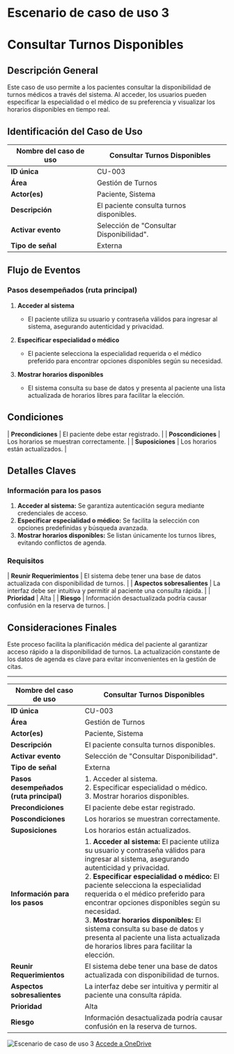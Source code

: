 # Escenario de caso de uso 3

# Consultar Turnos Disponibles

## Descripción General
Este caso de uso permite a los pacientes consultar la disponibilidad de turnos médicos a través del sistema. Al acceder, los usuarios pueden especificar la especialidad o el médico de su preferencia y visualizar los horarios disponibles en tiempo real.

## Identificación del Caso de Uso
| **Nombre del caso de uso**     | Consultar Turnos Disponibles              |
|--------------------------------|-------------------------------------------|
| **ID única**                   | CU-003                                    |
| **Área**                       | Gestión de Turnos                         |
| **Actor(es)**                  | Paciente, Sistema                         |
| **Descripción**                | El paciente consulta turnos disponibles.  |
| **Activar evento**             | Selección de "Consultar Disponibilidad".  |
| **Tipo de señal**              | Externa                                   |

## Flujo de Eventos

### **Pasos desempeñados (ruta principal)**
1. **Acceder al sistema**  
   - El paciente utiliza su usuario y contraseña válidos para ingresar al sistema, asegurando autenticidad y privacidad.  

2. **Especificar especialidad o médico**  
   - El paciente selecciona la especialidad requerida o el médico preferido para encontrar opciones disponibles según su necesidad.  

3. **Mostrar horarios disponibles**  
   - El sistema consulta su base de datos y presenta al paciente una lista actualizada de horarios libres para facilitar la elección.

## Condiciones

| **Precondiciones**             | El paciente debe estar registrado.        |
| **Poscondiciones**             | Los horarios se muestran correctamente.   |
| **Suposiciones**               | Los horarios están actualizados.          |

## Detalles Claves

### **Información para los pasos**
1. **Acceder al sistema:** Se garantiza autenticación segura mediante credenciales de acceso.  
2. **Especificar especialidad o médico:** Se facilita la selección con opciones predefinidas y búsqueda avanzada.  
3. **Mostrar horarios disponibles:** Se listan únicamente los turnos libres, evitando conflictos de agenda.

### **Requisitos**
| **Reunir Requerimientos**      | El sistema debe tener una base de datos actualizada con disponibilidad de turnos. |
| **Aspectos sobresalientes**    | La interfaz debe ser intuitiva y permitir al paciente una consulta rápida. |
| **Prioridad**                  | Alta                                      |
| **Riesgo**                     | Información desactualizada podría causar confusión en la reserva de turnos. |

## Consideraciones Finales
Este proceso facilita la planificación médica del paciente al garantizar acceso rápido a la disponibilidad de turnos. La actualización constante de los datos de agenda es clave para evitar inconvenientes en la gestión de citas.  

---

| **Nombre del caso de uso**     | Consultar Turnos Disponibles              |
|--------------------------------|-------------------------------------------|
| **ID única**                   | CU-003                                    |
| **Área**                       | Gestión de Turnos                         |
| **Actor(es)**                  | Paciente, Sistema                         |
| **Descripción**                | El paciente consulta turnos disponibles.  |
| **Activar evento**             | Selección de "Consultar Disponibilidad".  |
| **Tipo de señal**              | Externa                                   |
| **Pasos desempeñados (ruta principal)** | 1. Acceder al sistema. <br> 2. Especificar especialidad o médico. <br> 3. Mostrar horarios disponibles. |
| **Precondiciones**             | El paciente debe estar registrado.        |
| **Poscondiciones**             | Los horarios se muestran correctamente.   |
| **Suposiciones**               | Los horarios están actualizados.          |
| **Información para los pasos** | 1. **Acceder al sistema:** El paciente utiliza su usuario y contraseña válidos para ingresar al sistema, asegurando autenticidad y privacidad. <br> 2. **Especificar especialidad o médico:** El paciente selecciona la especialidad requerida o el médico preferido para encontrar opciones disponibles según su necesidad. <br> 3. **Mostrar horarios disponibles:** El sistema consulta su base de datos y presenta al paciente una lista actualizada de horarios libres para facilitar la elección. |
| **Reunir Requerimientos**      | El sistema debe tener una base de datos actualizada con disponibilidad de turnos. |
| **Aspectos sobresalientes**    | La interfaz debe ser intuitiva y permitir al paciente una consulta rápida. |
| **Prioridad**                  | Alta                                      |
| **Riesgo**                     | Información desactualizada podría causar confusión en la reserva de turnos. |

![Escenario de caso de uso 3](/Actividad-n°2/imagenes/escenariodecasodeuso3.png)
[Accede a OneDrive](https://1drv.ms/i/c/f2bf844ed8279638/EarX62rva7lAqG0ab09ZR1gBSJSA-5lQD-KzWCMRe6whwg?e=s33yAy)